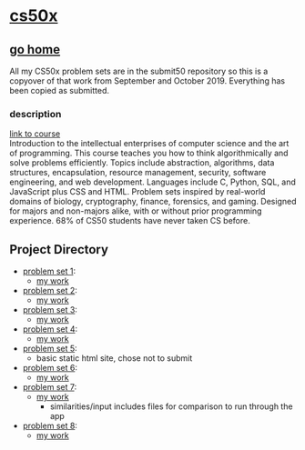 # [cs50x](https://github.com/forgxyz/cs50x)
## [go home](/)
All my CS50x problem sets are in the submit50 repository so this is a copyover of that work from September and October 2019. Everything has been copied as submitted.  


### description
[link to course](https://cs50.harvard.edu/x/2019/)  
Introduction to the intellectual enterprises of computer science and the art of programming. This course teaches you how to think algorithmically and solve problems efficiently. Topics include abstraction, algorithms, data structures, encapsulation, resource management, security, software engineering, and web development. Languages include C, Python, SQL, and JavaScript plus CSS and HTML. Problem sets inspired by real-world domains of biology, cryptography, finance, forensics, and gaming. Designed for majors and non-majors alike, with or without prior programming experience. 68% of CS50 students have never taken CS before.  


## Project Directory
- [problem set 1](https://docs.cs50.net/2019/x/psets/1/index.html):
  - [my work](https://github.com/forgxyz/cs50x/tree/master/pset1)
- [problem set 2](https://docs.cs50.net/2019/x/psets/2/index.html):
  - [my work](https://github.com/forgxyz/cs50x/tree/master/pset2)
- [problem set 3](https://docs.cs50.net/2019/x/psets/3/index.html):
  - [my work](https://github.com/forgxyz/cs50x/tree/master/pset3)
- [problem set 4](https://docs.cs50.net/2019/x/psets/4/index.html):
  - [my work](https://github.com/forgxyz/cs50x/tree/master/pset4)
- [problem set 5](https://docs.cs50.net/2019/x/psets/5/index.html):
  - basic static html site, chose not to submit
- [problem set 6](https://docs.cs50.net/2019/x/psets/6/index.html):
  - [my work](https://github.com/forgxyz/cs50x/tree/master/pset6)
- [problem set 7](https://docs.cs50.net/2019/x/psets/7/index.html):
  - [my work](https://github.com/forgxyz/cs50x/tree/master/pset7)
    - similarities/input includes files for comparison to run through the app
- [problem set 8](https://docs.cs50.net/2019/x/psets/8/index.html):
  - [my work](https://github.com/forgxyz/cs50x/tree/master/pset8)
